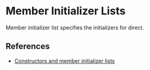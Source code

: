 # Member Initializer Lists

Member initializer list specifies the initializers for direct.

## References
* [Constructors and member initializer lists](https://en.cppreference.com/w/cpp/language/constructor)